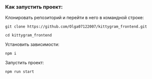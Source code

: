### Как запустить проект:

Клонировать репозиторий и перейти в него в командной строке:

```
git clone https://github.com/Olga07122007/kittygram_frontend.git
```

```
cd kittygram_frontend
```

Установить зависимости:

```
npm i
```

Запустить проект:

```
npm run start
```